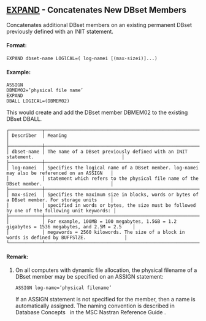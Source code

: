 ## [EXPAND](https://help.hexagonmi.com/bundle/MSC_Nastran_2022.4/page/Nastran_Combined_Book/qrg/fms/TOC.EXPAND.xhtml) - Concatenates New DBset Members

Concatenates additional DBset members on an existing permanent DBset previously defined with an INIT statement.

#### Format:

```nastran
EXPAND dbset-name LOGlCAL=( log-namei [(max-sizei)]...)
```

#### Example:

```nastran
ASSIGN
DBMEM02=’physical file name’
EXPAND
DBALL LOGICAL=(DBMEM02)
```

This would create and add the DBset member DBMEM02 to the existing DBset DBALL.

```text
┌────────────┬───────────────────────────────────────────────────────────────────────────────────────────────┐
│ Describer  │ Meaning                                                                                       │
├────────────┼───────────────────────────────────────────────────────────────────────────────────────────────┤
│ dbset-name │ The name of a DBset previously defined with an INIT statement.                                │
├────────────┼───────────────────────────────────────────────────────────────────────────────────────────────┤
│ log-namei  │ Specifies the logical name of a DBset member. log-namei may also be referenced on an ASSIGN   │
│            │ statement which refers to the physical file name of the DBset member.                         │
├────────────┼───────────────────────────────────────────────────────────────────────────────────────────────┤
│ max-sizei  │ Specifies the maximum size in blocks, words or bytes of a DBset member. For storage units     │
│            │ specified in words or bytes, the size must be followed by one of the following unit keywords: │
├────────────┼───────────────────────────────────────────────────────────────────────────────────────────────┤
│            │ For example, 100MB = 100 megabytes, 1.5GB = 1.2 gigabytes = 1536 megabytes, and 2.5M = 2.5    │
│            │ megawords = 2560 kilowords. The size of a block in words is defined by BUFFSlZE.              │
└────────────┴───────────────────────────────────────────────────────────────────────────────────────────────┘
```
#### Remark:

1. On all computers with dynamic file allocation, the physical filename of a DBset member may be specified on an ASSIGN statement:

     ```nastran
     ASSIGN log-name=’physical filename’
     ```

     If an ASSIGN statement is not specified for the member, then a name is automatically assigned. The naming convention is described in   Database Concepts    in the MSC Nastran Reference Guide .
